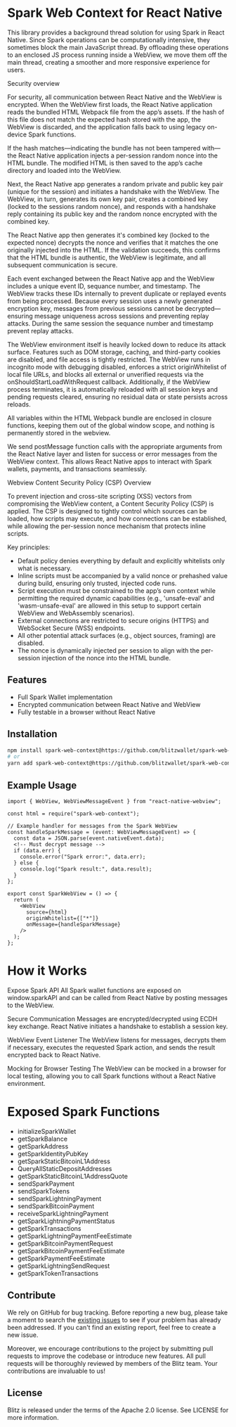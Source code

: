 # Spark Web Context for React Native

This library provides a background thread solution for using Spark in React Native. Since Spark operations can be computationally intensive, they sometimes block the main JavaScript thread. By offloading these operations to an enclosed JS process running inside a WebView, we move them off the main thread, creating a smoother and more responsive experience for users.

Security overview

For security, all communication between React Native and the WebView is encrypted. When the WebView first loads, the React Native application reads the bundled HTML Webpack file from the app’s assets. If the hash of this file does not match the expected hash stored with the app, the WebView is discarded, and the application falls back to using legacy on-device Spark functions.

If the hash matches—indicating the bundle has not been tampered with—the React Native application injects a per-session random nonce into the HTML bundle. The modified HTML is then saved to the app’s cache directory and loaded into the WebView.

Next, the React Native app generates a random private and public key pair (unique for the session) and initiates a handshake with the WebView. The WebView, in turn, generates its own key pair, creates a combined key (locked to the sessions random nonce), and responds with a handshake reply containing its public key and the random nonce encrypted with the combined key.

The React Native app then generates it's combined key (locked to the expected nonce) decrypts the nonce and verifies that it matches the one originally injected into the HTML. If the validation succeeds, this confirms that the HTML bundle is authentic, the WebView is legitimate, and all subsequent communication is secure.

Each event exchanged between the React Native app and the WebView includes a unique event ID, sequance number, and timestamp. The WebView tracks these IDs internally to prevent duplicate or replayed events from being processed. Because every session uses a newly generated encryption key, messages from previous sessions cannot be decrypted—ensuring message uniqueness across sessions and preventing replay attacks. During the same session the sequance number and timestamp prevent replay attacks.

The WebView environment itself is heavily locked down to reduce its attack surface. Features such as DOM storage, caching, and third-party cookies are disabled, and file access is tightly restricted. The WebView runs in incognito mode with debugging disabled, enforces a strict originWhitelist of local file URLs, and blocks all external or unverified requests via the onShouldStartLoadWithRequest callback. Additionally, if the WebView process terminates, it is automatically reloaded with all session keys and pending requests cleared, ensuring no residual data or state persists across reloads.

All variables within the HTML Webpack bundle are enclosed in closure functions, keeping them out of the global window scope, and nothing is permanently stored in the webview.

We send postMessage function calls with the appropriate arguments from the React Native layer and listen for success or error messages from the WebView context. This allows React Native apps to interact with Spark wallets, payments, and transactions seamlessly.

Webview Content Security Policy (CSP) Overview

To prevent injection and cross-site scripting (XSS) vectors from compromising the WebView content, a Content Security Policy (CSP) is applied. The CSP is designed to tightly control which sources can be loaded, how scripts may execute, and how connections can be established, while allowing the per-session nonce mechanism that protects inline scripts.

Key principles:

- Default policy denies everything by default and explicitly whitelists only what is necessary.
- Inline scripts must be accompanied by a valid nonce or prehashed value during build, ensuring only trusted, injected code runs.
- Script execution must be constrained to the app’s own context while permitting the required dynamic capabilities (e.g., 'unsafe-eval' and 'wasm-unsafe-eval' are allowed in this setup to support certain WebView and WebAssembly scenarios).
- External connections are restricted to secure origins (HTTPS) and WebSocket Secure (WSS) endpoints.
- All other potential attack surfaces (e.g., object sources, framing) are disabled.
- The nonce is dynamically injected per session to align with the per-session injection of the nonce into the HTML bundle.

## Features

- Full Spark Wallet implementation
- Encrypted communication between React Native and WebView
- Fully testable in a browser without React Native

## Installation

```bash
npm install spark-web-context@https://github.com/blitzwallet/spark-web-context.git
# or
yarn add spark-web-context@https://github.com/blitzwallet/spark-web-context.git

```

## Example Usage

```
import { WebView, WebViewMessageEvent } from "react-native-webview";

const html = require("spark-web-context");

// Example handler for messages from the Spark WebView
const handleSparkMessage = (event: WebViewMessageEvent) => {
  const data = JSON.parse(event.nativeEvent.data);
  <!-- Must decrypt message -->
  if (data.err) {
    console.error("Spark error:", data.err);
  } else {
    console.log("Spark result:", data.result);
  }
};

export const SparkWebView = () => {
  return (
    <WebView
      source={html}
      originWhitelist={["*"]}
      onMessage={handleSparkMessage}
    />
  );
};
```

# How it Works

Expose Spark API
All Spark wallet functions are exposed on window.sparkAPI and can be called from React Native by posting messages to the WebView.

Secure Communication
Messages are encrypted/decrypted using ECDH key exchange. React Native initiates a handshake to establish a session key.

WebView Event Listener
The WebView listens for messages, decrypts them if necessary, executes the requested Spark action, and sends the result encrypted back to React Native.

Mocking for Browser Testing
The WebView can be mocked in a browser for local testing, allowing you to call Spark functions without a React Native environment.

# Exposed Spark Functions

- initializeSparkWallet
- getSparkBalance
- getSparkAddress
- getSparkIdentityPubKey
- getSparkStaticBitcoinL1Address
- QueryAllStaticDepositAddresses
- getSparkStaticBitcoinL1AddressQuote
- sendSparkPayment
- sendSparkTokens
- sendSparkLightningPayment
- sendSparkBitcoinPayment
- receiveSparkLightningPayment
- getSparkLightningPaymentStatus
- getSparkTransactions
- getSparkLightningPaymentFeeEstimate
- getSparkBitcoinPaymentRequest
- getSparkBitcoinPaymentFeeEstimate
- getSparkPaymentFeeEstimate
- getSparkLightningSendRequest
- getSparkTokenTransactions

## Contribute

We rely on GitHub for bug tracking. Before reporting a new bug, please take a moment to search the <a href='https://github.com/BlitzWallet/spark-web-context/issues'>existing issues</a> to see if your problem has already been addressed. If you can't find an existing report, feel free to create a new issue.

Moreover, we encourage contributions to the project by submitting pull requests to improve the codebase or introduce new features. All pull requests will be thoroughly reviewed by members of the Blitz team. Your contributions are invaluable to us!

## License

Blitz is released under the terms of the Apache 2.0 license. See LICENSE for more information.

